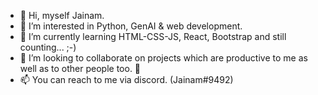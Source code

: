 - 👋 Hi, myself Jainam.
- 👀 I’m interested in Python, GenAI & web development.
- 🌱 I’m currently learning HTML-CSS-JS, React, Bootstrap and still counting... ;-)
- 💞️ I’m looking to collaborate on projects which are productive to me as well as to other people too. 🙂
- 📫 You can reach to me via discord. (Jainam#9492)

<!---
jainam03/jainam03 is a ✨ special ✨ repository because its `README.md` (this file) appears on your GitHub profile.
You can click the Preview link to take a look at your changes.
--->
